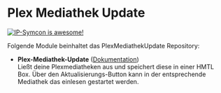 # Plex Mediathek Update

[![IP-Symcon is awesome!](https://img.shields.io/badge/IP--Symcon-5.5-blue.svg)](https://www.symcon.de)

Folgende Module beinhaltet das PlexMediathekUpdate Repository:

- __Plex-Mediathek-Update__ ([Dokumentation](PlexMediathekUpdate))  
	Ließt deine Plexmediatheken aus und speichert diese in einer HMTL Box. Über den Aktualisierungs-Button kann in der entsprechende Mediathek das einlesen gestartet werden.

